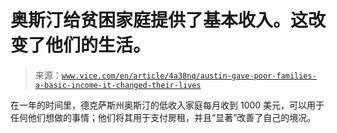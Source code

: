 <!--yml

category: 未分类

日期：2024 年 05 月 27 日 15:24:09

-->

# 奥斯汀给贫困家庭提供了基本收入。这改变了他们的生活。

> 来源：[`www.vice.com/en/article/4a38nq/austin-gave-poor-families-a-basic-income-it-changed-their-lives`](https://www.vice.com/en/article/4a38nq/austin-gave-poor-families-a-basic-income-it-changed-their-lives)

在一年的时间里，德克萨斯州奥斯汀的低收入家庭每月收到 1000 美元，可以用于任何他们想做的事情；他们将其用于支付房租，并且“显著”改善了自己的境况。

